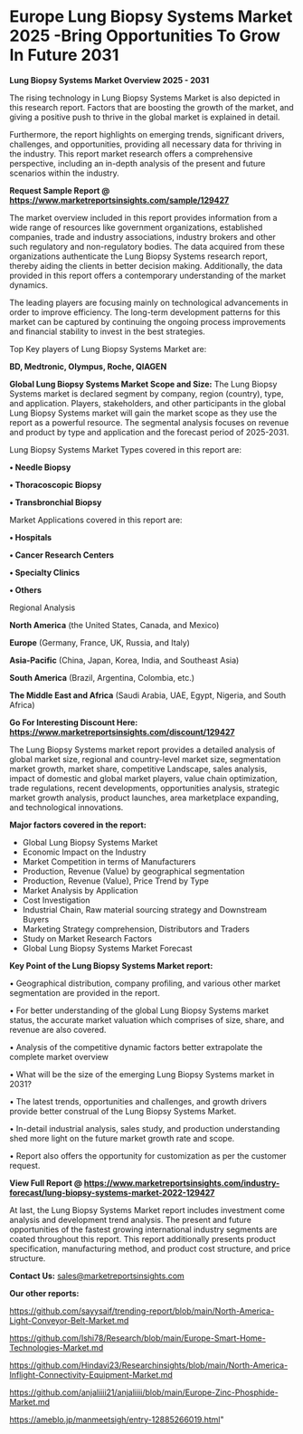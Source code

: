  # Europe Lung Biopsy Systems Market 2025 -Bring Opportunities To Grow In Future 2031

<Strong> Lung Biopsy Systems Market Overview 2025 - 2031</strong>

The rising technology in Lung Biopsy Systems Market is also depicted in this research report. Factors that are boosting the growth of the market, and giving a positive push to thrive in the global market is explained in detail.

Furthermore, the report highlights on emerging trends, significant drivers, challenges, and opportunities, providing all necessary data for thriving in the industry. This report market research offers a comprehensive perspective, including an in-depth analysis of the present and future scenarios within the industry.

<strong>Request Sample Report @ <a href=https://www.marketreportsinsights.com/sample/129427>https://www.marketreportsinsights.com/sample/129427</a></strong>

The market overview included in this report provides information from a wide range of resources like government organizations, established companies, trade and industry associations, industry brokers and other such regulatory and non-regulatory bodies. The data acquired from these organizations authenticate the Lung Biopsy Systems research report, thereby aiding the clients in better decision making. Additionally, the data provided in this report offers a contemporary understanding of the market dynamics.

The leading players are focusing mainly on technological advancements in order to improve efficiency. The long-term development patterns for this market can be captured by continuing the ongoing process improvements and financial stability to invest in the best strategies.

Top Key players of Lung Biopsy Systems Market are:

<strong>BD, Medtronic, Olympus, Roche, QIAGEN</strong>

<strong><b>Global Lung Biopsy Systems Market Scope and Size:</b></strong>
The Lung Biopsy Systems market is declared segment by company, region (country), type, and application. Players, stakeholders, and other participants in the global Lung Biopsy Systems market will gain the market scope as they use the report as a powerful resource. The segmental analysis focuses on revenue and product by type and application and the forecast period of 2025-2031.

Lung Biopsy Systems Market Types covered in this report are:

<strong>• Needle Biopsy

• Thoracoscopic Biopsy

• Transbronchial Biopsy</strong>

Market Applications covered in this report are:

<strong>• Hospitals

• Cancer Research Centers

• Specialty Clinics

• Others</strong> 

Regional Analysis

<strong>North America</strong> (the United States, Canada, and Mexico)

<strong>Europe</strong> (Germany, France, UK, Russia, and Italy)

<strong>Asia-Pacific</strong> (China, Japan, Korea, India, and Southeast Asia)

<strong>South America</strong> (Brazil, Argentina, Colombia, etc.)

<strong>The Middle East and Africa</strong> (Saudi Arabia, UAE, Egypt, Nigeria, and South Africa)

<strong>Go For Interesting Discount Here: <a href=https://www.marketreportsinsights.com/discount/129427>https://www.marketreportsinsights.com/discount/129427</a></strong>

The Lung Biopsy Systems market report provides a detailed analysis of global market size, regional and country-level market size, segmentation market growth, market share, competitive Landscape, sales analysis, impact of domestic and global market players, value chain optimization, trade regulations, recent developments, opportunities analysis, strategic market growth analysis, product launches, area marketplace expanding, and technological innovations.

<strong><b>Major factors covered in the report:</b></strong>
<ul>
  <li>Global Lung Biopsy Systems Market </li>
  <li>Economic Impact on the Industry</li>
  <li>Market Competition in terms of Manufacturers</li>
  <li>Production, Revenue (Value) by geographical segmentation</li>
  <li>Production, Revenue (Value), Price Trend by Type</li>
  <li>Market Analysis by Application</li>
  <li>Cost Investigation</li>
  <li>Industrial Chain, Raw material sourcing strategy and Downstream Buyers</li>
  <li>Marketing Strategy comprehension, Distributors and Traders</li>
  <li>Study on Market Research Factors</li>
  <li>Global Lung Biopsy Systems Market Forecast</li>
</ul>

<strong><b>Key Point of the Lung Biopsy Systems Market report:</b></strong>

• Geographical distribution, company profiling, and various other market segmentation are provided in the report.

• For better understanding of the global Lung Biopsy Systems market status, the accurate market valuation which comprises of size, share, and revenue are also covered.

• Analysis of the competitive dynamic factors better extrapolate the complete market overview

• What will be the size of the emerging Lung Biopsy Systems market in 2031?

• The latest trends, opportunities and challenges, and growth drivers provide better construal of the Lung Biopsy Systems Market.

• In-detail industrial analysis, sales study, and production understanding shed more light on the future market growth rate and scope.

• Report also offers the opportunity for customization as per the customer request.

<strong><b>View Full Report @ <a href=https://www.marketreportsinsights.com/industry-forecast/lung-biopsy-systems-market-2022-129427>https://www.marketreportsinsights.com/industry-forecast/lung-biopsy-systems-market-2022-129427</a></b></strong>


At last, the Lung Biopsy Systems Market report includes investment come analysis and development trend analysis. The present and future opportunities of the fastest growing international industry segments are coated throughout this report. This report additionally presents product specification, manufacturing method, and product cost structure, and price structure.

<strong>Contact Us:</strong>
sales@marketreportsinsights.com

<strong>Our other reports:</strong>

<a href=https://github.com/sayysaif/trending-report/blob/main/North-America-Light-Conveyor-Belt-Market.md>https://github.com/sayysaif/trending-report/blob/main/North-America-Light-Conveyor-Belt-Market.md</a>

<a href=https://github.com/Ishi78/Research/blob/main/Europe-Smart-Home-Technologies-Market.md>https://github.com/Ishi78/Research/blob/main/Europe-Smart-Home-Technologies-Market.md</a>

<a href=https://github.com/Hindavi23/Researchinsights/blob/main/North-America-Inflight-Connectivity-Equipment-Market.md>https://github.com/Hindavi23/Researchinsights/blob/main/North-America-Inflight-Connectivity-Equipment-Market.md</a>

<a href=https://github.com/anjaliiii21/anjaliiii/blob/main/Europe-Zinc-Phosphide-Market.md>https://github.com/anjaliiii21/anjaliiii/blob/main/Europe-Zinc-Phosphide-Market.md</a>

<a href=https://ameblo.jp/manmeetsigh/entry-12885266019.html>https://ameblo.jp/manmeetsigh/entry-12885266019.html</a>"
